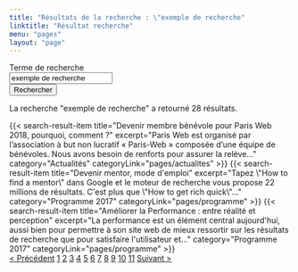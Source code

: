 ```yaml
---
title: "Résultats de la recherche : \"exemple de recherche"
linktitle: "Résultat recherche"
menu: "pages"
layout: "page"
---
```


<form class="form-oneline" method="get" action="#" role="search">
    <div class="form-oneline__field form-field">
        <div class="form-field__label">
            <label for="search">Terme de recherche</label>
        </div>
        <div class="form-field__input">
            <input type="text" id="search" value="exemple de recherche" />
        </div>
    </div>
    <input type="hidden" name="IncludeBlogs" value="all" />
    <input type="hidden" name="limit" value="100" />
    <div class="form-oneline__action">
        <button class="btn">Rechercher</button>
    </div>
</form>

La recherche "exemple de recherche" a retourné 28 résultats.

<div class="line-list line-list--full">
{{< search-result-item
    title="Devenir membre bénévole pour Paris Web 2018, pourquoi, comment ?"
    excerpt="Paris Web est organisé par l’association à but non lucratif « Paris-Web » composée d’une équipe de bénévoles. Nous avons besoin de renforts pour assurer la relève…"
    category="Actualités"
    categoryLink="pages/actualites"
 >}}
{{< search-result-item
    title="Devenir mentor, mode d'emploi"
    excerpt="Tapez \"How to find a mentor\" dans Google et le moteur de recherche vous propose 22 millions de résultats. C'est plus que \"How to get rich quick\"…"
    category="Programme 2017"
    categoryLink="pages/programme"
 >}}
{{< search-result-item
    title="Améliorer la Performance : entre réalité et perception"
    excerpt="La performance est un élément central aujourd'hui, aussi bien pour permettre à son site web de mieux ressortir sur les résultats de recherche que pour satisfaire l'utilisateur et…"
    category="Programme 2017"
    categoryLink="pages/programme"
>}}
</div>

<div class="pagination">
    <a href="#prev" rel="prev">&lt; Précédent</a>
    <a href="#1" class="active">1</a>
    <a href="#2">2</a>
    <a href="#3">3</a>
    <a href="#4">4</a>
    <a href="#5">5</a>
    <a href="#6">6</a>
    <a href="#7">7</a>
    <a href="#8">8</a>
    <a href="#9">9</a>
    <a href="#10">10</a>
    <a href="#11">11</a>
    <a href="#next" rel="next">Suivant &gt;</a>
</div>